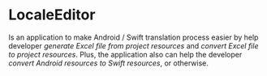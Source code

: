 # LocaleEditor

Is an application to make Android / Swift translation process easier by help developer *generate Excel file from project resources* and *convert Excel file to project resources*. Plus, the application also can help the developer *convert Android resources to Swift resources*, or otherwise.

